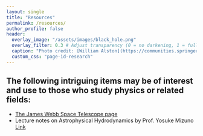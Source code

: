 ```yaml
---
layout: single
title: "Resources"
permalink: /resources/
author_profile: false
header:
  overlay_image: "/assets/images/black_hole.png"
  overlay_filter: 0.3 # Adjust transparency (0 = no darkening, 1 = fully dark)
  caption: "Photo credit: [William Alston](https://communities.springernature.com/posts/x-ray-reverberation-measurements-of-black-hole-mass-and-spin)"
  custom_css: "page-id-research"
---
```


## The following intriguing items may be of interest and use to those who study physics or related fields:
- [The James Webb Space Telescope page](https://webbtelescope.org/home)
- Lecture notes on Astrophysical Hydrodynamics by Prof. Yosuke Mizuno [Link](https://web.tdli.sjtu.edu.cn/mizuno/astrophysical-hydrodynamics/)


